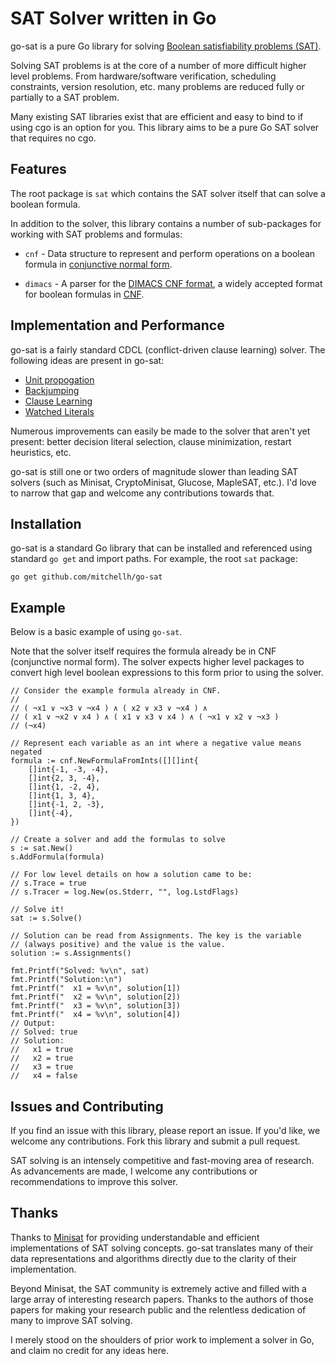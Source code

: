 # SAT Solver written in Go

go-sat is a pure Go library for solving
[Boolean satisfiability problems (SAT)](https://en.wikipedia.org/wiki/Boolean_satisfiability_problem).

Solving SAT problems is at the core of a number of more difficult higher
level problems. From hardware/software verification, scheduling constraints,
version resolution, etc. many problems are reduced fully or partially to a
SAT problem.

Many existing SAT libraries exist that are efficient and easy to bind to
if using cgo is an option for you. This library aims to be a pure Go SAT
solver that requires no cgo.

## Features

The root package is `sat` which contains the SAT solver itself that can
solve a boolean formula.

In addition to the solver, this library contains a number of sub-packages
for working with SAT problems and formulas:

  * `cnf` - Data structure to represent and perform operations on a boolean
    formula in [conjunctive normal form](https://en.wikipedia.org/wiki/Conjunctive_normal_form).

  * `dimacs` - A parser for the [DIMACS CNF format](http://www.domagoj-babic.com/uploads/ResearchProjects/Spear/dimacs-cnf.pdf),
    a widely accepted format for boolean formulas in [CNF](https://en.wikipedia.org/wiki/Conjunctive_normal_form).

## Implementation and Performance

go-sat is a fairly standard CDCL (conflict-driven clause learning) solver.
The following ideas are present in go-sat:

  * [Unit propogation](https://en.wikipedia.org/wiki/Unit_propagation)
  * [Backjumping](https://en.wikipedia.org/wiki/Backjumping)
  * [Clause Learning](https://en.wikipedia.org/wiki/Conflict-Driven_Clause_Learning)
  * [Watched Literals](http://constraintmodelling.org/files/2015/07/GentJeffersonMiguelCP06.pdf)

Numerous improvements can easily be made to the solver that aren't yet
present: better decision literal selection, clause minimization, restart
heuristics, etc.

go-sat is still one or two orders of magnitude slower than leading SAT
solvers (such as Minisat, CryptoMinisat, Glucose, MapleSAT, etc.). I'd
love to narrow that gap and welcome any contributions towards that.

## Installation

go-sat is a standard Go library that can be installed and referenced using
standard `go get` and import paths. For example, the root `sat` package:

    go get github.com/mitchellh/go-sat

## Example

Below is a basic example of using `go-sat`.

Note that the solver itself requires the formula already be in
CNF (conjunctive normal form). The solver expects higher level packages
to convert high level boolean expressions to this form prior to using
the solver.

```
// Consider the example formula already in CNF.
//
// ( ¬x1 ∨ ¬x3 ∨ ¬x4 ) ∧ ( x2 ∨ x3 ∨ ¬x4 ) ∧
// ( x1 ∨ ¬x2 ∨ x4 ) ∧ ( x1 ∨ x3 ∨ x4 ) ∧ ( ¬x1 ∨ x2 ∨ ¬x3 )
// (¬x4)

// Represent each variable as an int where a negative value means negated
formula := cnf.NewFormulaFromInts([][]int{
	[]int{-1, -3, -4},
	[]int{2, 3, -4},
	[]int{1, -2, 4},
	[]int{1, 3, 4},
	[]int{-1, 2, -3},
	[]int{-4},
})

// Create a solver and add the formulas to solve
s := sat.New()
s.AddFormula(formula)

// For low level details on how a solution came to be:
// s.Trace = true
// s.Tracer = log.New(os.Stderr, "", log.LstdFlags)

// Solve it!
sat := s.Solve()

// Solution can be read from Assignments. The key is the variable
// (always positive) and the value is the value.
solution := s.Assignments()

fmt.Printf("Solved: %v\n", sat)
fmt.Printf("Solution:\n")
fmt.Printf("  x1 = %v\n", solution[1])
fmt.Printf("  x2 = %v\n", solution[2])
fmt.Printf("  x3 = %v\n", solution[3])
fmt.Printf("  x4 = %v\n", solution[4])
// Output:
// Solved: true
// Solution:
//   x1 = true
//   x2 = true
//   x3 = true
//   x4 = false
```

## Issues and Contributing

If you find an issue with this library, please report an issue. If you'd like,
we welcome any contributions. Fork this library and submit a pull request.

SAT solving is an intensely competitive and fast-moving area of research. As
advancements are made, I welcome any contributions or recommendations to
improve this solver.

## Thanks

Thanks to [Minisat](http://minisat.se/) for providing understandable
and efficient implementations of SAT solving concepts. go-sat translates many
of their data representations and algorithms directly due to the clarity
of their implementation.

Beyond Minisat, the SAT community is extremely active and filled with
a large array of interesting research papers. Thanks to the authors of
those papers for making your research public and the relentless dedication
of many to improve SAT solving.

I merely stood on the shoulders of prior work to implement a solver in Go,
and claim no credit for any ideas here.
